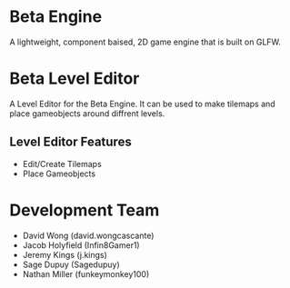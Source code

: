 # Beta Engine
A lightweight, component baised, 2D game engine that is built on GLFW.

# Beta Level Editor
A Level Editor for the Beta Engine. It can be used to make tilemaps and place gameobjects around diffrent levels.

## Level Editor Features
- Edit/Create Tilemaps
- Place Gameobjects

# Development Team
- David Wong (david.wongcascante)
- Jacob Holyfield (Infin8Gamer1)
- Jeremy Kings (j.kings)
- Sage Dupuy (Sagedupuy)
- Nathan Miller (funkeymonkey100)
